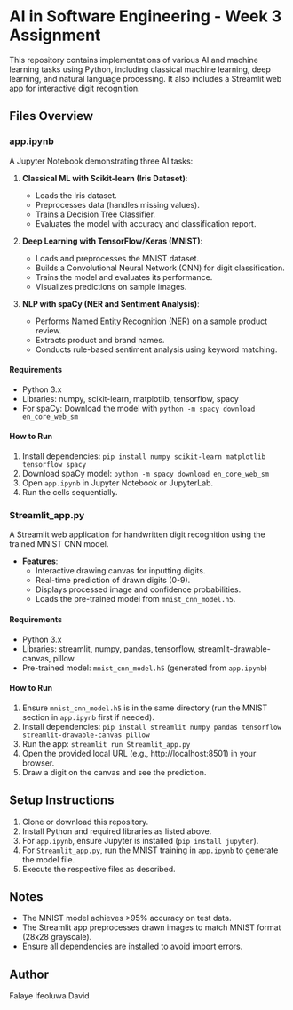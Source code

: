 # AI in Software Engineering - Week 3 Assignment

This repository contains implementations of various AI and machine learning tasks using Python, including classical machine learning, deep learning, and natural language processing. It also includes a Streamlit web app for interactive digit recognition.

## Files Overview

### app.ipynb
A Jupyter Notebook demonstrating three AI tasks:

1. **Classical ML with Scikit-learn (Iris Dataset)**:
   - Loads the Iris dataset.
   - Preprocesses data (handles missing values).
   - Trains a Decision Tree Classifier.
   - Evaluates the model with accuracy and classification report.

2. **Deep Learning with TensorFlow/Keras (MNIST)**:
   - Loads and preprocesses the MNIST dataset.
   - Builds a Convolutional Neural Network (CNN) for digit classification.
   - Trains the model and evaluates its performance.
   - Visualizes predictions on sample images.

3. **NLP with spaCy (NER and Sentiment Analysis)**:
   - Performs Named Entity Recognition (NER) on a sample product review.
   - Extracts product and brand names.
   - Conducts rule-based sentiment analysis using keyword matching.

#### Requirements
- Python 3.x
- Libraries: numpy, scikit-learn, matplotlib, tensorflow, spacy
- For spaCy: Download the model with `python -m spacy download en_core_web_sm`

#### How to Run
1. Install dependencies: `pip install numpy scikit-learn matplotlib tensorflow spacy`
2. Download spaCy model: `python -m spacy download en_core_web_sm`
3. Open `app.ipynb` in Jupyter Notebook or JupyterLab.
4. Run the cells sequentially.

### Streamlit_app.py
A Streamlit web application for handwritten digit recognition using the trained MNIST CNN model.

- **Features**:
  - Interactive drawing canvas for inputting digits.
  - Real-time prediction of drawn digits (0-9).
  - Displays processed image and confidence probabilities.
  - Loads the pre-trained model from `mnist_cnn_model.h5`.

#### Requirements
- Python 3.x
- Libraries: streamlit, numpy, pandas, tensorflow, streamlit-drawable-canvas, pillow
- Pre-trained model: `mnist_cnn_model.h5` (generated from `app.ipynb`)

#### How to Run
1. Ensure `mnist_cnn_model.h5` is in the same directory (run the MNIST section in `app.ipynb` first if needed).
2. Install dependencies: `pip install streamlit numpy pandas tensorflow streamlit-drawable-canvas pillow`
3. Run the app: `streamlit run Streamlit_app.py`
4. Open the provided local URL (e.g., http://localhost:8501) in your browser.
5. Draw a digit on the canvas and see the prediction.

## Setup Instructions
1. Clone or download this repository.
2. Install Python and required libraries as listed above.
3. For `app.ipynb`, ensure Jupyter is installed (`pip install jupyter`).
4. For `Streamlit_app.py`, run the MNIST training in `app.ipynb` to generate the model file.
5. Execute the respective files as described.

## Notes
- The MNIST model achieves >95% accuracy on test data.
- The Streamlit app preprocesses drawn images to match MNIST format (28x28 grayscale).
- Ensure all dependencies are installed to avoid import errors.

## Author
Falaye Ifeoluwa David

